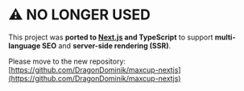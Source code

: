 # ⚠️ NO LONGER USED

This project was **ported to [Next.js](https://nextjs.org/) and TypeScript** to support **multi-language SEO** and **server-side rendering (SSR)**.  

Please move to the new repository: [https://github.com/DragonDominik/maxcup-nextjs](https://github.com/DragonDominik/maxcup-nextjs)
